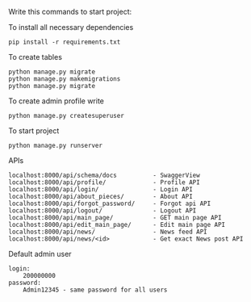 Write this commands to start project:

To install all necessary dependencies 
```
pip install -r requirements.txt
```
To create tables 
```
python manage.py migrate
python manage.py makemigrations
python manage.py migrate
```
To create admin profile write
```
python manage.py createsuperuser
```
To start project 
```
python manage.py runserver
```
APIs
```
localhost:8000/api/schema/docs          - SwaggerView
localhost:8000/api/profile/             - Profile API
localhost:8000/api/login/               - Login API
localhost:8000/api/about_pieces/        - About API
localhost:8000/api/forgot_password/     - Forgot api API
localhost:8000/api/logout/              - Logout API
localhost:8000/api/main_page/           - GET main page API
localhost:8000/api/edit_main_page/      - Edit main page API 
localhost:8000/api/news/                - News feed API
localhost:8000/api/news/<id>            - Get exact News post API
```
Default admin user
```
login:
    200000000
password:
    Admin12345 - same password for all users
```